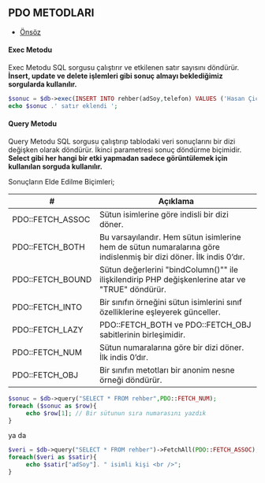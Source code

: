 ## PDO METODLARI

- [Önsöz](https://github.com/cicekhasan/DersNotlarim)


#### Exec Metodu

Exec Metodu SQL sorgusu çalıştırır ve etkilenen satır sayısını döndürür. **İnsert, update ve delete işlemleri gibi sonuç almayı beklediğimiz sorgularda kullanılır.**

```php
$sonuc = $db->exec(INSERT INTO rehber(adSoy,telefon) VALUES ('Hasan Çiçek', '03124443322'));
echo $sonuc .' satır eklendi ';
```

#### Query Metodu

Query Metodu SQL sorgusu çalıştırıp tablodaki veri sonuçlarını bir dizi değişken olarak döndürür. İkinci parametresi sonuç döndürme biçimidir. **Select gibi her hangi bir etki yapmadan sadece görüntülemek için kullanılan sorguda kullanılır.**

Sonuçların Elde Edilme Biçimleri;

| # | Açıklama |
| ---- | ---- |
| PDO::FETCH_ASSOC | Sütun isimlerine göre indisli bir dizi döner. |
| PDO::FETCH_BOTH  | Bu varsayılandır. Hem sütun isimlerine hem de sütun numaralarına göre indislenmiş bir dizi döner. İlk indis 0’dır. |
| PDO::FETCH_BOUND | Sütun değerlerini "bindColumn()"" ile ilişkilendirip PHP değişkenlerine atar ve "TRUE" döndürür. |
| PDO::FETCH_INTO  | Bir sınıfın örneğini sütun isimlerini sınıf özelliklerine eşleyerek günceller. |
| PDO::FETCH_LAZY  | PDO::FETCH_BOTH ve PDO::FETCH_OBJ sabitlerinin birleşimidir. |
| PDO::FETCH_NUM   | Sütun numaralarına göre bir dizi döner. İlk indis 0’dır. |
| PDO::FETCH_OBJ   | Bir sınıfın metotları bir anonim nesne örneği döndürür. |


```php
$sonuc = $db->query("SELECT * FROM rehber",PDO::FETCH_NUM);
foreach ($sonuc as $row){
     echo $row[1]; // Bir sütunun sıra numarasını yazdık
}
```
ya da 

```php
$veri = $db->query("SELECT * FROM rehber")->FetchAll(PDO::FETCH_ASSOC);
foreach($veri as $satir){
     echo $satir["adSoy"]. " isimli kişi <br />";
}
```
